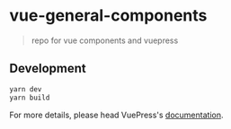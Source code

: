 # vue-general-components

> repo for vue components and vuepress

## Development

```bash
yarn dev
yarn build
```

For more details, please head VuePress's [documentation](https://v1.vuepress.vuejs.org/).

